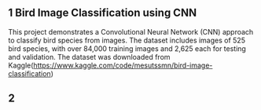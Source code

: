 ## 1 Bird Image Classification using CNN
This project demonstrates a Convolutional Neural Network (CNN) approach to classify bird species from images. The dataset includes images of 525 bird species, with over 84,000 training images and 2,625 each for testing and validation. The dataset was downloaded from Kaggle(https://www.kaggle.com/code/mesutssmn/bird-image-classification)

## 2 
